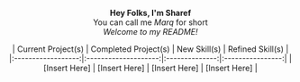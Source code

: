<p align="center">
  <strong>Hey Folks, I'm Sharef</strong><br/>
  You can call me <em>Marq</em> for short<br/>
  <em>Welcome to my README!</em>
</p>

<!--
I will be keeping this updated with project progress and completions,
adding any skills that I may acquire along the way.
Thank you and please feel free to browse my work
-->

<p align="center">
| Current Project(s) | Completed Project(s) | New Skill(s)   | Refined Skill(s) |
|:------------------:|:--------------------:|:--------------:|:----------------:|
| [Insert Here]      | [Insert Here]        | [Insert Here]  | [Insert Here]    |
</p>
